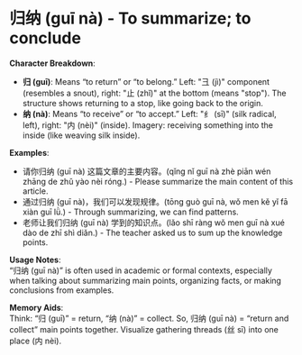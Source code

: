 # **归纳 (guī nà) - To summarize; to conclude**

**Character Breakdown**:  
- **归 (guī)**: Means “to return” or “to belong.” Left: "彐 (jì)" component (resembles a snout), right: "止 (zhǐ)" at the bottom (means "stop"). The structure shows returning to a stop, like going back to the origin.  
- **纳 (nà)**: Means “to receive” or “to accept.” Left: "纟 (sī)" (silk radical, left), right: "内 (nèi)" (inside). Imagery: receiving something into the inside (like weaving silk inside).

**Examples**:  
- 请你归纳 (guī nà) 这篇文章的主要内容。(qǐng nǐ guī nà zhè piān wén zhāng de zhǔ yào nèi róng.) - Please summarize the main content of this article.  
- 通过归纳 (guī nà)，我们可以发现规律。(tōng guò guī nà, wǒ men kě yǐ fā xiàn guī lǜ.) - Through summarizing, we can find patterns.  
- 老师让我们归纳 (guī nà) 学到的知识点。(lǎo shī ràng wǒ men guī nà xué dào de zhī shì diǎn.) - The teacher asked us to sum up the knowledge points.

**Usage Notes**:  
“归纳 (guī nà)” is often used in academic or formal contexts, especially when talking about summarizing main points, organizing facts, or making conclusions from examples.

**Memory Aids**:  
Think: “归 (guī)” = return, “纳 (nà)” = collect. So, 归纳 (guī nà) = “return and collect” main points together. Visualize gathering threads (丝 sī) into one place (内 nèi).